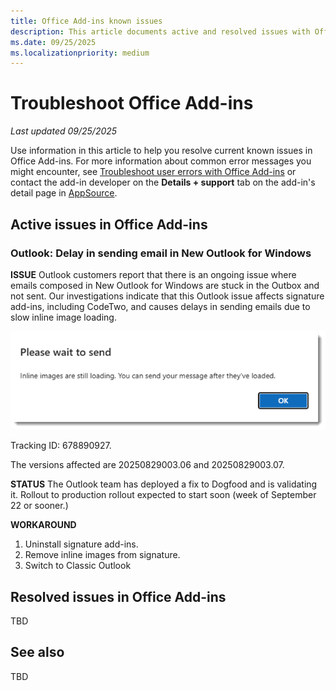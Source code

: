 ```yaml
---
title: Office Add-ins known issues
description: This article documents active and resolved issues with Office Add-ins.
ms.date: 09/25/2025
ms.localizationpriority: medium
---
```


# Troubleshoot Office Add-ins

_Last updated 09/25/2025_

Use information in this article to help you resolve current known issues in Office Add-ins.  For more information about common error messages you might encounter, see [Troubleshoot user errors with Office Add-ins](/office/dev/add-ins/testing/testing-and-troubleshooting.md) or contact the add-in developer on the **Details + support** tab on the add-in's detail page in [AppSource](https://appsource.microsoft.com).

## Active issues in Office Add-ins

### Outlook: Delay in sending email in New Outlook for Windows

**ISSUE**
Outlook customers report that there is an ongoing issue where emails composed in New Outlook for Windows are stuck in the Outbox and not sent. Our investigations indicate that this Outlook issue affects signature add-ins, including CodeTwo, and causes delays in sending emails due to slow inline image loading.

 ![Outlook images still loading error message.](../images/outlook-images-still-loading-error.png)

Tracking ID: 678890927.

The versions affected are 20250829003.06 and 20250829003.07.

**STATUS**
The Outlook team has deployed a fix to Dogfood and is validating it. Rollout to production rollout expected to start soon (week of September 22 or sooner.)

**WORKAROUND**

1. Uninstall signature add-ins.
1. Remove inline images from signature.
1. Switch to Classic Outlook

## Resolved issues in Office Add-ins

TBD

## See also

TBD